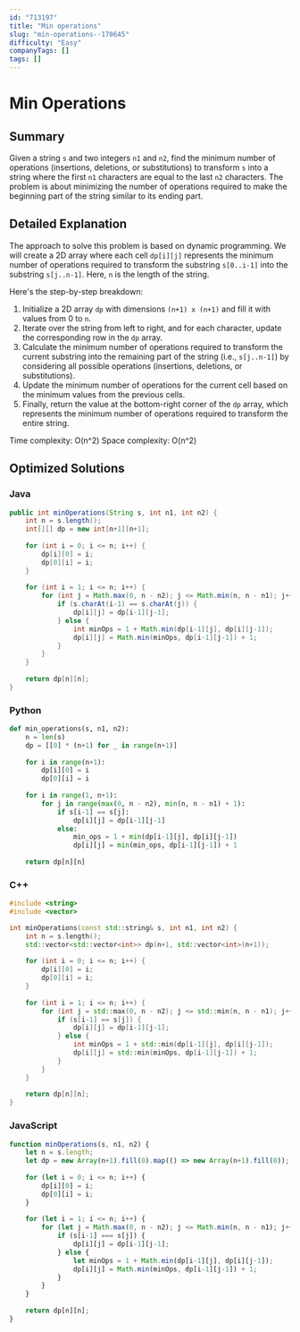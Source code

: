 ```yaml
---
id: "713197"
title: "Min operations"
slug: "min-operations--170645"
difficulty: "Easy"
companyTags: []
tags: []
---
```


**Min Operations**
==================

## Summary
Given a string `s` and two integers `n1` and `n2`, find the minimum number of operations (insertions, deletions, or substitutions) to transform `s` into a string where the first `n1` characters are equal to the last `n2` characters. The problem is about minimizing the number of operations required to make the beginning part of the string similar to its ending part.

## Detailed Explanation
The approach to solve this problem is based on dynamic programming. We will create a 2D array where each cell `dp[i][j]` represents the minimum number of operations required to transform the substring `s[0..i-1]` into the substring `s[j..n-1]`. Here, `n` is the length of the string.

Here's the step-by-step breakdown:

1. Initialize a 2D array `dp` with dimensions `(n+1) x (n+1)` and fill it with values from 0 to `n`.
2. Iterate over the string from left to right, and for each character, update the corresponding row in the `dp` array.
3. Calculate the minimum number of operations required to transform the current substring into the remaining part of the string (i.e., `s[j..n-1]`) by considering all possible operations (insertions, deletions, or substitutions).
4. Update the minimum number of operations for the current cell based on the minimum values from the previous cells.
5. Finally, return the value at the bottom-right corner of the `dp` array, which represents the minimum number of operations required to transform the entire string.

Time complexity: O(n^2)
Space complexity: O(n^2)

## Optimized Solutions

### Java
```java
public int minOperations(String s, int n1, int n2) {
    int n = s.length();
    int[][] dp = new int[n+1][n+1];
    
    for (int i = 0; i <= n; i++) {
        dp[i][0] = i;
        dp[0][i] = i;
    }
    
    for (int i = 1; i <= n; i++) {
        for (int j = Math.max(0, n - n2); j <= Math.min(n, n - n1); j++) {
            if (s.charAt(i-1) == s.charAt(j)) {
                dp[i][j] = dp[i-1][j-1];
            } else {
                int minOps = 1 + Math.min(dp[i-1][j], dp[i][j-1]);
                dp[i][j] = Math.min(minOps, dp[i-1][j-1]) + 1;
            }
        }
    }
    
    return dp[n][n];
}
```

### Python
```python
def min_operations(s, n1, n2):
    n = len(s)
    dp = [[0] * (n+1) for _ in range(n+1)]
    
    for i in range(n+1):
        dp[i][0] = i
        dp[0][i] = i
    
    for i in range(1, n+1):
        for j in range(max(0, n - n2), min(n, n - n1) + 1):
            if s[i-1] == s[j]:
                dp[i][j] = dp[i-1][j-1]
            else:
                min_ops = 1 + min(dp[i-1][j], dp[i][j-1])
                dp[i][j] = min(min_ops, dp[i-1][j-1]) + 1
    
    return dp[n][n]
```

### C++
```cpp
#include <string>
#include <vector>

int minOperations(const std::string& s, int n1, int n2) {
    int n = s.length();
    std::vector<std::vector<int>> dp(n+1, std::vector<int>(n+1));
    
    for (int i = 0; i <= n; i++) {
        dp[i][0] = i;
        dp[0][i] = i;
    }
    
    for (int i = 1; i <= n; i++) {
        for (int j = std::max(0, n - n2); j <= std::min(n, n - n1); j++) {
            if (s[i-1] == s[j]) {
                dp[i][j] = dp[i-1][j-1];
            } else {
                int minOps = 1 + std::min(dp[i-1][j], dp[i][j-1]);
                dp[i][j] = std::min(minOps, dp[i-1][j-1]) + 1;
            }
        }
    }
    
    return dp[n][n];
}
```

### JavaScript
```javascript
function minOperations(s, n1, n2) {
    let n = s.length;
    let dp = new Array(n+1).fill(0).map(() => new Array(n+1).fill(0));
    
    for (let i = 0; i <= n; i++) {
        dp[i][0] = i;
        dp[0][i] = i;
    }
    
    for (let i = 1; i <= n; i++) {
        for (let j = Math.max(0, n - n2); j <= Math.min(n, n - n1); j++) {
            if (s[i-1] === s[j]) {
                dp[i][j] = dp[i-1][j-1];
            } else {
                let minOps = 1 + Math.min(dp[i-1][j], dp[i][j-1]);
                dp[i][j] = Math.min(minOps, dp[i-1][j-1]) + 1;
            }
        }
    }
    
    return dp[n][n];
}
```
